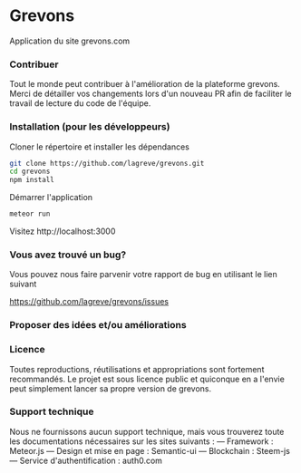 # Grevons
Application du site grevons.com

### Contribuer
Tout le monde peut contribuer à l'amélioration de la plateforme grevons. Merci de détailler vos changements lors d'un nouveau PR afin de faciliter le travail de lecture du code de l'équipe.

### Installation (pour les développeurs)

Cloner le répertoire et installer les dépendances

```bash
git clone https://github.com/lagreve/grevons.git
cd grevons
npm install 
```
Démarrer l'application
```bash
meteor run
```
Visitez http://localhost:3000

### Vous avez trouvé un bug?

Vous pouvez nous faire parvenir votre rapport de bug en utilisant le lien suivant 

https://github.com/lagreve/grevons/issues

### Proposer des idées et/ou améliorations


### Licence
Toutes reproductions, réutilisations et appropriations sont fortement recommandés. Le projet est sous licence public et quiconque en a l'envie peut simplement lancer sa propre version de grevons.

### Support technique
Nous ne fournissons aucun support technique, mais vous trouverez toute les documentations nécessaires sur les sites suivants :
—
Framework : Meteor.js
—
Design et mise en page : Semantic-ui
—
Blockchain : Steem-js
—
Service d'authentification : auth0.com


